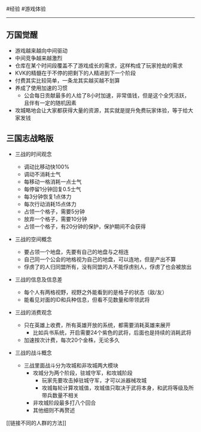 #经验 #游戏体验 

---

## 万国觉醒

- 游戏越来越向中间驱动
- 中间竞争越来越激烈
- 仓库在某个时间段覆盖不了游戏成长的需求，这样构成了玩家抢劫的需求
- KVK的精髓在于不停的把剩下的人精进到下一个阶段
- 付费其实比较简单，一条龙其实越买越不划算
- 养成了使用加速的习惯
	- 公会每日贡献最多的人给了8小时加速，非常值钱，但是这个全凭活跃，且伴有一定的随机因素
- 攻城略地会让大家都获得大量的资源，其实就是提升免费玩家体验，等于给大家发钱

## 三国志战略版

- 三战的时间观念
	- 调动比移动快100%
	- 调动不消耗士气
	- 每移动一格消耗一点士气
	- 每停留1分钟回复0.5士气
	- 每3分钟恢复1点体力
	- 每次行动消耗15点体力
	- 占领一个格子，需要5分钟
	- 放弃一个格子，需要10分钟
	- 占领一个格子，有20分钟的保护，保护期间不会获得

- 三战的空间概念
	- 要占领一个地盘，先要有自己的地盘与之相连
	- 自己同一个公会的地格视为自己的地盘，可以连地，但是产出不算
	- 俘虏了的人归同盟所有，没有同盟的人不能俘虏别人，俘虏了也会被放出

- 三战的信息及信息差
	- 每个人有两格视野，视野之外能看到的是格子的状态（敌/友）
	- 能看见对面的ID和兵种信息，但看不见数量和带领武将

- 三战的消费观念
	- 只在英雄上收费，所有英雄开放的系统，都需要消耗英雄来展开
		- 比如兵书系统，开启需要24个紫色的武将，后面也是持续的消耗武将
	- 加速按次计费，每次20个金株，无论多久

- 三战的战斗概念
	- 三战里面战斗分为攻城和非攻城两大模块
		- 攻城分为两个阶段，驻城守军，和攻城阶段
			- 玩家先要攻击掉驻城守军，才可以派器械攻城
			- 攻城每轮计算攻城值，攻城值只取决于武将本身，和武将等级及所带兵数量不相关
		- 非攻城阶段最多打八个回合
		- 其他细则不再赘述


[[链接不同的人群的方法]]


